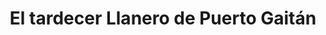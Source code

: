 ---
title: "El tardecer Llanero de Puerto Gaitán"
url: /puerto-gaitan/el-tardecer-llanero-de-puerto-gaitan/
shop: artesanía
---